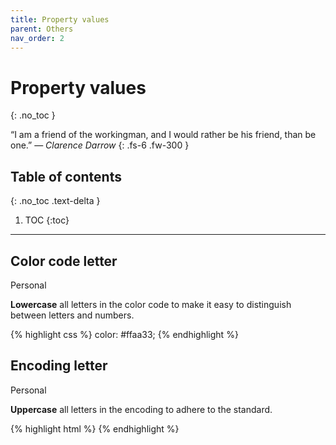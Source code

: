 ```yaml
---
title: Property values
parent: Others
nav_order: 2
---
```


# Property values
{: .no_toc }

&#8220;I am a friend of the workingman, and I would rather be his friend, than
be one.&#8221; &mdash; *Clarence Darrow*
{: .fs-6 .fw-300 }

## Table of contents
{: .no_toc .text-delta }

1. TOC
{:toc}

---

## Color code letter

<label class="label label-personal">Personal</label>

**Lowercase** all letters in the color code to make it easy to distinguish
between letters and numbers.

{% highlight css %}
color: #ffaa33;
{% endhighlight %}

## Encoding letter

<label class="label label-personal">Personal</label>

**Uppercase** all letters in the encoding to adhere to the standard.

{% highlight html %}
<meta charset="UTF-8">
{% endhighlight %}

